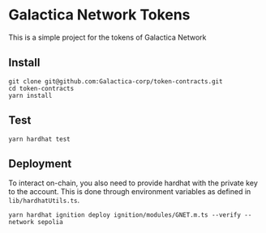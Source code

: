 # Galactica Network Tokens

This is a simple project for the tokens of Galactica Network

## Install
```shell
git clone git@github.com:Galactica-corp/token-contracts.git
cd token-contracts
yarn install
```

## Test
```shell
yarn hardhat test
```

## Deployment
To interact on-chain, you also need to provide hardhat with the private key to the account. This is done through environment variables as defined in `lib/hardhatUtils.ts`.

```shell
yarn hardhat ignition deploy ignition/modules/GNET.m.ts --verify --network sepolia
```
